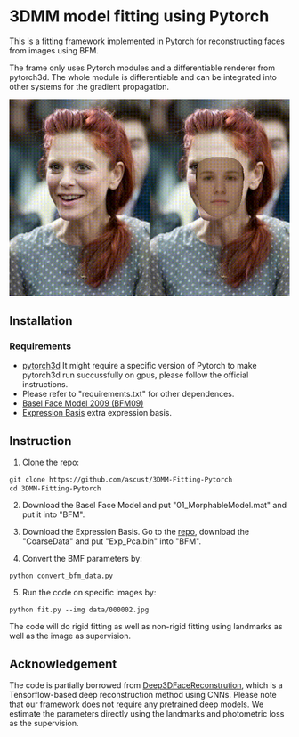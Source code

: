 # 3DMM model fitting using Pytorch

This is a fitting framework implemented in Pytorch for reconstructing faces from images using BFM. 

The frame only uses Pytorch modules and a differentiable renderer from pytorch3d. The whole module is differentiable and can be integrated into other systems for the gradient propagation. 

<p align="center">
  <img src="gifs/demo.gif" alt="demo" width="512px">
</p>

## Installation
### Requirements
- [pytorch3d](https://github.com/facebookresearch/pytorch3d) It might require a specific version of Pytorch to make pytorch3d run succussfully on gpus, please follow the official instructions.
- Please refer to "requirements.txt" for other dependences.
- [Basel Face Model 2009 (BFM09)](https://faces.dmi.unibas.ch/bfm/main.php?nav=1-0&id=basel_face_model)
- [Expression Basis](https://github.com/Juyong/3DFace) extra expression basis.

## Instruction
1. Clone the repo:
```
git clone https://github.com/ascust/3DMM-Fitting-Pytorch
cd 3DMM-Fitting-Pytorch
```

2. Download the Basel Face Model and put "01_MorphableModel.mat" and put it into "BFM".

3. Download the Expression Basis. Go to the [repo](https://github.com/Juyong/3DFace), download the "CoarseData" and put "Exp_Pca.bin" into "BFM".

4. Convert the BMF parameters by:
```
python convert_bfm_data.py 
```

5. Run the code on specific images by:
```
python fit.py --img data/000002.jpg
```
The code will do rigid fitting as well as non-rigid fitting using landmarks as well as the image as supervision. 


## Acknowledgement
The code is partially borrowed from [Deep3DFaceReconstrution](https://github.com/microsoft/Deep3DFaceReconstruction), which is a Tensorflow-based deep reconstruction method using CNNs. Please note that our framework does not require any pretrained deep models. We estimate the parameters directly using the landmarks and photometric loss as the supervision.